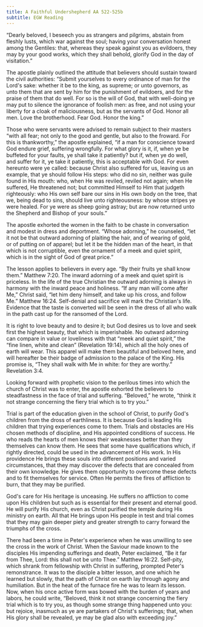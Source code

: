 ```yaml
---
title: A Faithful Undershepherd AA 522-525b
subtitle: EGW Reading
---
```


“Dearly beloved, I beseech you as strangers and pilgrims, abstain from fleshly lusts, which war against the soul; having your conversation honest among the Gentiles: that, whereas they speak against you as evildoers, they may by your good works, which they shall behold, glorify God in the day of visitation.”

The apostle plainly outlined the attitude that believers should sustain toward the civil authorities: “Submit yourselves to every ordinance of man for the Lord's sake: whether it be to the king, as supreme; or unto governors, as unto them that are sent by him for the punishment of evildoers, and for the praise of them that do well. For so is the will of God, that with well-doing ye may put to silence the ignorance of foolish men: as free, and not using your liberty for a cloak of maliciousness, but as the servants of God. Honor all men. Love the brotherhood. Fear God. Honor the king.”

Those who were servants were advised to remain subject to their masters “with all fear; not only to the good and gentle, but also to the froward. For this is thankworthy,” the apostle explained, “if a man for conscience toward God endure grief, suffering wrongfully. For what glory is it, if, when ye be buffeted for your faults, ye shall take it patiently? but if, when ye do well, and suffer for it, ye take it patiently, this is acceptable with God. For even hereunto were ye called: because Christ also suffered for us, leaving us an example, that ye should follow His steps: who did no sin, neither was guile found in His mouth: who, when He was reviled, reviled not again; when He suffered, He threatened not; but committed Himself to Him that judgeth righteously: who His own self bare our sins in His own body on the tree, that we, being dead to sins, should live unto righteousness: by whose stripes ye were healed. For ye were as sheep going astray; but are now returned unto the Shepherd and Bishop of your souls.”

The apostle exhorted the women in the faith to be chaste in conversation and modest in dress and deportment. “Whose adorning,” he counseled, “let it not be that outward adorning of plaiting the hair, and of wearing of gold, or of putting on of apparel; but let it be the hidden man of the heart, in that which is not corruptible, even the ornament of a meek and quiet spirit, which is in the sight of God of great price.”

The lesson applies to believers in every age. “By their fruits ye shall know them.” Matthew 7:20. The inward adorning of a meek and quiet spirit is priceless. In the life of the true Christian the outward adorning is always in harmony with the inward peace and holiness. “If any man will come after Me,” Christ said, “let him deny himself, and take up his cross, and follow Me.” Matthew 16:24. Self-denial and sacrifice will mark the Christian's life. Evidence that the taste is converted will be seen in the dress of all who walk in the path cast up for the ransomed of the Lord.

It is right to love beauty and to desire it; but God desires us to love and seek first the highest beauty, that which is imperishable. No outward adorning can compare in value or loveliness with that “meek and quiet spirit,” the “fine linen, white and clean” (Revelation 19:14), which all the holy ones of earth will wear. This apparel will make them beautiful and beloved here, and will hereafter be their badge of admission to the palace of the King. His promise is, “They shall walk with Me in white: for they are worthy.” Revelation 3:4.

Looking forward with prophetic vision to the perilous times into which the church of Christ was to enter, the apostle exhorted the believers to steadfastness in the face of trial and suffering. “Beloved,” he wrote, “think it not strange concerning the fiery trial which is to try you.”

Trial is part of the education given in the school of Christ, to purify God's children from the dross of earthliness. It is because God is leading His children that trying experiences come to them. Trials and obstacles are His chosen methods of discipline, and His appointed conditions of success. He who reads the hearts of men knows their weaknesses better than they themselves can know them. He sees that some have qualifications which, if rightly directed, could be used in the advancement of His work. In His providence He brings these souls into different positions and varied circumstances, that they may discover the defects that are concealed from their own knowledge. He gives them opportunity to overcome these defects and to fit themselves for service. Often He permits the fires of affliction to burn, that they may be purified.

God's care for His heritage is unceasing. He suffers no affliction to come upon His children but such as is essential for their present and eternal good. He will purify His church, even as Christ purified the temple during His ministry on earth. All that He brings upon His people in test and trial comes that they may gain deeper piety and greater strength to carry forward the triumphs of the cross.

There had been a time in Peter's experience when he was unwilling to see the cross in the work of Christ. When the Saviour made known to the disciples His impending sufferings and death, Peter exclaimed, “Be it far from Thee, Lord: this shall not be unto Thee.” Matthew 16:22. Self-pity, which shrank from fellowship with Christ in suffering, prompted Peter's remonstrance. It was to the disciple a bitter lesson, and one which he learned but slowly, that the path of Christ on earth lay through agony and humiliation. But in the heat of the furnace fire he was to learn its lesson. Now, when his once active form was bowed with the burden of years and labors, he could write, “Beloved, think it not strange concerning the fiery trial which is to try you, as though some strange thing happened unto you: but rejoice, inasmuch as ye are partakers of Christ's sufferings; that, when His glory shall be revealed, ye may be glad also with exceeding joy.”